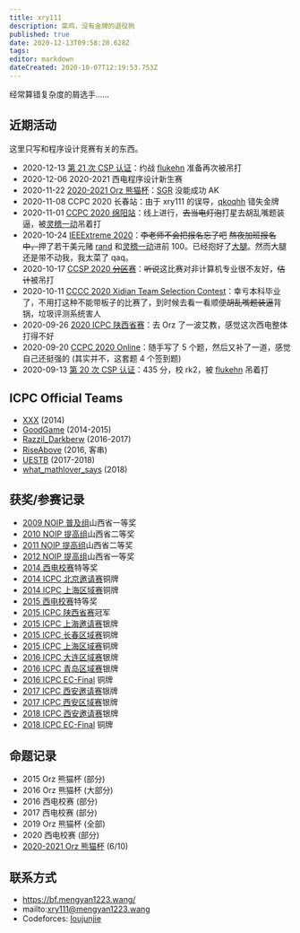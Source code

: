 ```yaml
---
title: xry111
description: 菜鸡，没有金牌的退役狗
published: true
date: 2020-12-13T09:58:28.628Z
tags: 
editor: markdown
dateCreated: 2020-10-07T12:19:53.753Z
---
```


经常算错复杂度的屑选手……

[flukehn]: /person/flukehn
[qkoqhh]: /person/qkoqhh

## 近期活动

这里只写和程序设计竞赛有关的东西。

* 2020-12-13 [第 21 次 CSP 认证](misc/2020-12-csp)：约战 [flukehn] 准备再次被吊打
* 2020-12-06 2020-2021 西电程序设计新生赛
* 2020-11-22 [2020-2021 Orz 熊猫杯](problemset/2020-orz-panda)：[SGR](/team/SGR) 没能成功 AK
* 2020-11-08 CCPC 2020 长春站：由于 xry111 的误导，[qkoqhh] 错失金牌
* 2020-11-01 [CCPC 2020 绵阳站](misc/2020-ccpc-mianyang-onsite)：线上进行，<del>去当电灯泡</del>打星去胡乱嘴题装逼，被[灵稽一动](/team/the-path-to-ac)吊着打
* 2020-10-24 [IEEExtreme 2020](misc/2020-ieeextreme)：<del>李老师不会把报名忘了吧</del> <del>熬夜加班报名中，</del>押了若干美元赌 [rand](/team/rand) 和[灵稽一动](/team/the-path-to-ac)进前 100。已经抱好了[大][qkoqhh][腿][flukehn]。然而大腿还是带不动我，我太菜了 qaq。
* 2020-10-17 [CCSP 2020 <del>分区</del>赛](misc/2020-ccsp-reg)：<del>听说</del>这比赛对非计算机专业很不友好，<del>估计</del>被吊打
* 2020-10-11 [CCCC 2020 Xidian Team Selection Contest](misc/2020-cccc-xtsc)：幸亏本科毕业了，不用打这种不能带板子的比赛了，到时候去看一看顺便<del>胡乱嘴题装逼</del>背锅，垃圾评测系统害人
* 2020-09-26 [2020 ICPC 陕西省赛](misc/2020-icpc-shannxi-pro)：去 Orz 了一波艾教，感觉这次西电整体打得不好
* 2020-09-20 [CCPC 2020 Online](https://bf.mengyan1223.wang/blog/post/ccpc-2020-online)：随手写了 5 个题，然后又补了一道，感觉自己还挺强的 (其实并不，这套题 4 个签到题)
* 2020-09-13 [第 20 次 CSP 认证](https://bf.mengyan1223.wang/blog/post/csp-2020-09/)：435 分，校 rk2，被 [flukehn] 吊着打

## ICPC Official Teams

* [XXX](/team/xxx) (2014)
* [GoodGame](/team/goodgame) (2014-2015)
* [Razzil_Darkberw](/team/razzil_darkberw) (2016-2017)
* [RiseAbove](team/riseabove) (2016, 客串)
* [UESTB](/team/uestb) (2017-2018)
* [what_mathlover_says](/team/what_mathlover_says) (2018)

## 获奖/参赛记录

* [2009 NOIP 普及组](contest/2009-noip-j)山西省一等奖
* [2010 NOIP 提高组](contest/2010-noip-s)山西省二等奖
* [2011 NOIP 提高组](contest/2011-noip-s)山西省二等奖
* [2012 NOIP 提高组](contest/2012-noip-s)山西省一等奖
* [2014 西电校赛](contest/2014-xdu-campus)特等奖
* [2014 ICPC 北京邀请赛](contest/2014-icpc-beijing-inv)铜牌
* [2014 ICPC 上海区域赛](contest/2014-icpc-shanghai-reg)铜牌
* [2015 西电校赛](contest/2015-xdu-campus)特等奖
* [2015 ICPC 陕西省赛](contest/2015-icpc-shaanxi-pro)冠军
* [2015 ICPC 上海邀请赛](contest/2015-icpc-shanghai-inv)银牌
* [2015 ICPC 长春区域赛](contest/2015-icpc-changchun-reg)铜牌
* [2015 ICPC 上海区域赛](contest/2015-icpc-shanghai-reg)铜牌
* [2016 ICPC 大连区域赛](contest/2016-icpc-dalian-reg)银牌
* [2016 ICPC 青岛区域赛](contest/2016-icpc-qingdao-reg)银牌
* [2016 ICPC EC-Final](contest/2016-ec-final) 铜牌
* [2017 ICPC 西安邀请赛](contest/2017-icpc-xian-inv)银牌
* [2017 ICPC 西安区域赛](contest/2017-icpc-xian-reg)银牌
* [2018 ICPC 西安邀请赛](contest/2018-icpc-xian-inv)银牌
* [2018 ICPC EC-Final](contest/2018-icpc-ec-final) 铜牌

## 命题记录

* 2015 Orz 熊猫杯 (部分)
* 2016 Orz 熊猫杯 (大部分)
* 2016 西电校赛 (部分)
* 2017 西电校赛 (部分)
* 2019 Orz 熊猫杯 (全部)
* 2020 西电校赛 (部分)
* [2020-2021 Orz 熊猫杯](problemset/2020-orz-panda) ($6 / 10$)

## 联系方式

* https://bf.mengyan1223.wang/
* mailto:xry111@mengyan1223.wang
* Codeforces: [loujunjie](https://codeforces.com/profile/loujunjie)